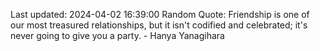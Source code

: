 Last updated: 2024-04-02 16:39:00
Random Quote: Friendship is one of our most treasured relationships, but it isn't codified and celebrated; it's never going to give you a party. - Hanya Yanagihara